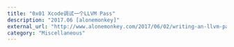 ```yaml
---
title: "0x01 Xcode调试一个LLVM Pass"
description: "2017.06 [alonemonkey]"
external_url: "http://www.alonemonkey.com/2017/06/02/writing-an-llvm-pass/"
category: "Miscellaneous"
---
```

